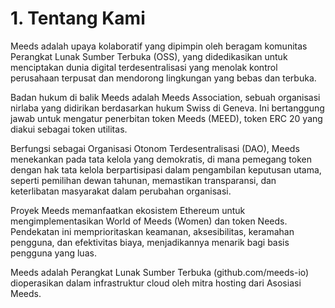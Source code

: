 
# 1. Tentang Kami

Meeds adalah upaya kolaboratif yang dipimpin oleh beragam komunitas Perangkat Lunak Sumber Terbuka (OSS), yang didedikasikan untuk menciptakan dunia digital terdesentralisasi yang menolak kontrol perusahaan terpusat dan mendorong lingkungan yang bebas dan terbuka.

Badan hukum di balik Meeds adalah Meeds Association, sebuah organisasi nirlaba yang didirikan berdasarkan hukum Swiss di Geneva. Ini bertanggung jawab untuk mengatur penerbitan token Meeds (MEED), token ERC 20 yang diakui sebagai token utilitas.

Berfungsi sebagai Organisasi Otonom Terdesentralisasi (DAO), Meeds menekankan pada tata kelola yang demokratis, di mana pemegang token dengan hak tata kelola berpartisipasi dalam pengambilan keputusan utama, seperti pemilihan dewan tahunan, memastikan transparansi, dan keterlibatan masyarakat dalam perubahan organisasi.

Proyek Meeds memanfaatkan ekosistem Ethereum untuk mengimplementasikan World of Meeds (Women) dan token Needs. Pendekatan ini memprioritaskan keamanan, aksesibilitas, keramahan pengguna, dan efektivitas biaya, menjadikannya menarik bagi basis pengguna yang luas.

Meeds adalah Perangkat Lunak Sumber Terbuka (github.com/meeds-io) dioperasikan dalam infrastruktur cloud oleh mitra hosting dari Asosiasi Meeds.
